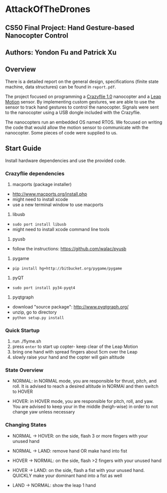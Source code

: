 # AttackOfTheDrones

## CS50 Final Project: Hand Gesture-based Nanocopter Control
## Authors: Yondon Fu and Patrick Xu

## Overview

There is a detailed report on the general design, specifications (finite state machine, data structures) can be found in `report.pdf`.

The project focused on programming a [Crazyflie 1.0](https://www.bitcraze.io/crazyflie/) nanocopter and a [Leap Motion](https://www.leapmotion.com/) sensor. By implementing custom gestures, we are able to use the sensor to track hand gestures to control the nanocopter. Signals were sent to the nanocopter using a USB dongle included with the Crazyflie.

The nanocopters run an embedded OS named RTOS. We focused on writing the code that would allow the motion sensor to communicate with the nanocopter. Some pieces of code were supplied to us.

## Start Guide
Install hardware dependencies and use the provided code.

### Crazyflie dependencies
1. macports (package installer)
  - http://www.macports.org/install.php
  - might need to install xcode
  - use a new terminal window to use macports
1. libusb
  - `sudo port install libusb`
  - might need to install xcode command line tools
1. pyusb
  - follow the instructions: https://github.com/walac/pyusb
1. pygame
  - `pip install hg+http://bitbucket.org/pygame/pygame`
1. pyQT
  - `sudo port install py34-pyqt4`
1. pyqtgraph
  - download "source package": http://www.pyqtgraph.org/
  - unzip, go to directory
  - `python setup.py install`

### Quick Startup

1. run ./flyme.sh
1. press `enter` to start up copter- keep clear of the Leap Motion
1. bring one hand with spread fingers about 5cm over the Leap
1. slowly raise your hand and the copter will gain altitude

### State Overview

- NORMAL: in NORMAL mode, you are responsible for thrust, pitch, and roll. It is advised to reach a desired altitude in NORMAl and then switch to HOVER

- HOVER: in HOVER mode, you are responsible for pitch, roll, and yaw. You are advised to keep your in the middle (heigh-wise) in order to not change yaw unless necessary

### Changing States

- NORMAL -> HOVER: on the side, flash 3 or more fingers with your unused hand
- NORMAL -> LAND: remove hand OR make hand into fist

- HOVER -> NORMAL: on the side, flash >2 fingers with your unused hand
- HOVER -> LAND: on the side, flash a fist with your unused hand. QUICKLY make your dominant hand into a fist as well

- LAND -> NORMAL: show the leap 1 hand
